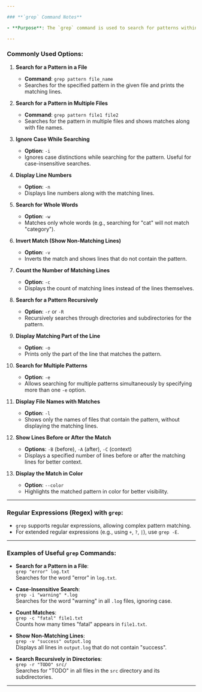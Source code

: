 ```yaml
---

### **`grep` Command Notes**

- **Purpose**: The `grep` command is used to search for patterns within files or input. It prints lines that match a given pattern.

---
```


### **Commonly Used Options**:

1. **Search for a Pattern in a File**

   - **Command**: `grep pattern file_name`
   - Searches for the specified pattern in the given file and prints the matching lines.

2. **Search for a Pattern in Multiple Files**

   - **Command**: `grep pattern file1 file2`
   - Searches for the pattern in multiple files and shows matches along with file names.

3. **Ignore Case While Searching**

   - **Option**: `-i`
   - Ignores case distinctions while searching for the pattern. Useful for case-insensitive searches.

4. **Display Line Numbers**

   - **Option**: `-n`
   - Displays line numbers along with the matching lines.

5. **Search for Whole Words**

   - **Option**: `-w`
   - Matches only whole words (e.g., searching for "cat" will not match "category").

6. **Invert Match (Show Non-Matching Lines)**

   - **Option**: `-v`
   - Inverts the match and shows lines that do not contain the pattern.

7. **Count the Number of Matching Lines**

   - **Option**: `-c`
   - Displays the count of matching lines instead of the lines themselves.

8. **Search for a Pattern Recursively**

   - **Option**: `-r` or `-R`
   - Recursively searches through directories and subdirectories for the pattern.

9. **Display Matching Part of the Line**

   - **Option**: `-o`
   - Prints only the part of the line that matches the pattern.

10. **Search for Multiple Patterns**

    - **Option**: `-e`
    - Allows searching for multiple patterns simultaneously by specifying more than one `-e` option.

11. **Display File Names with Matches**

    - **Option**: `-l`
    - Shows only the names of files that contain the pattern, without displaying the matching lines.

12. **Show Lines Before or After the Match**

    - **Options**: `-B` (before), `-A` (after), `-C` (context)
    - Displays a specified number of lines before or after the matching lines for better context.

13. **Display the Match in Color**
    - **Option**: `--color`
    - Highlights the matched pattern in color for better visibility.

---

### **Regular Expressions (Regex) with `grep`**:

- `grep` supports regular expressions, allowing complex pattern matching.
- For extended regular expressions (e.g., using `+`, `?`, `|`), use `grep -E`.

---

### **Examples of Useful `grep` Commands**:

- **Search for a Pattern in a File**:  
   `grep "error" log.txt`  
   Searches for the word "error" in `log.txt`.

- **Case-Insensitive Search**:  
   `grep -i "warning" *.log`  
   Searches for the word "warning" in all `.log` files, ignoring case.

- **Count Matches**:  
   `grep -c "fatal" file1.txt`  
   Counts how many times "fatal" appears in `file1.txt`.

- **Show Non-Matching Lines**:  
   `grep -v "success" output.log`  
   Displays all lines in `output.log` that do not contain "success".

- **Search Recursively in Directories**:  
   `grep -r "TODO" src/`  
   Searches for "TODO" in all files in the `src` directory and its subdirectories.

---

<!-- ### **Practical Uses**:
- **Log File Analysis**: `grep` is often used to search log files for specific errors, warnings, or other keywords.
- **Searching Configurations**: Find specific configuration settings in files.
- **Text Processing**: Combine `grep` with other commands (e.g., `ps`, `top`) to filter and process output.

---

The `grep` command is essential for searching through files and processing text in Unix-like systems, making it a powerful tool for both beginners and advanced users. -->
